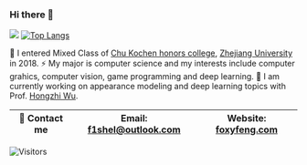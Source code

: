 ### Hi there 👋

<!--
**f1shel/f1shel** is a ✨ _special_ ✨ repository because its `README.md` (this file) appears on your GitHub profile.

Here are some ideas to get you started:

- 🔭 I’m currently working on ...
- 🌱 I’m currently learning ...
- 👯 I’m looking to collaborate on ...
- 🤔 I’m looking for help with ...
- 💬 Ask me about ...
- 📫 How to reach me: ...
- 😄 Pronouns: ...
- ⚡ Fun fact: ...
-->

[![](https://github-readme-stats.vercel.app/api?username=f1shel&show_icons=true&hide_border=true&count_private=true&theme=flag-india&layout=compact)]() [![Top Langs](https://github-readme-stats.vercel.app/api/top-langs/?username=f1shel&layout=compact&hide_border=true&count_private=true&theme=flag-india)](https://github.com/f1shel/github-readme-stats)

🌱 I entered Mixed Class of [Chu Kochen honors college](http://ckc.zju.edu.cn/), [Zhejiang University](https://www.zju.edu.cn/) in 2018. ⚡ My major is computer science and my interests include computer grahics, computer vision, game programming and deep learning. 🔭 I am currently working on appearance modeling and deep learning topics with Prof. [Hongzhi Wu](http://www.cad.zju.edu.cn/home/hwu/).

|💬 Contact me|Email: f1shel@outlook.com|Website: [foxyfeng.com](http://foxyfeng.com)|
| ---- | ---- | ---- |

![Visitors](https://visitor-badge.laobi.icu/badge?page_id=f1shel.visitor-badge)
